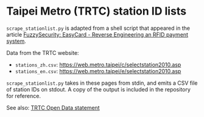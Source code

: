 # Taipei Metro (TRTC) station ID lists

`scrape_stationlist.py` is adapted from a shell script that appeared in the article [FuzzySecurity: EasyCard - Reverse Engineering an RFID payment system](http://www.fuzzysecurity.com/tutorials/rfid/4.html).

Data from the TRTC website:

* `stations_zh.csv`: https://web.metro.taipei/c/selectstation2010.asp
* `stations_en.csv`: https://web.metro.taipei/e/selectstation2010.asp

`scrape_stationlist.py` takes in these pages from stdin, and emits a CSV file of station IDs on stdout. A copy of the output is included in the repository for reference.

See also: [TRTC Open Data statement](https://english.metro.taipei/News_Content.aspx?n=784C655A49D3CD9D&sms=5E019B60E5224755&s=DCAD7B1493733FEC)
